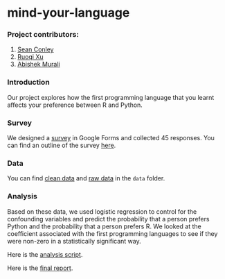 # mind-your-language

### Project contributors:

1. [Sean Conley](https://github.ubc.ca/conleyst)
2. [Ruoqi Xu](http://github.ubc.ca/rq1995)
3. [Abishek Murali](https://github.ubc.ca/amurali)


### Introduction

Our project explores how the first programming language that you learnt affects your preference between R and Python.

### Survey
We designed a [survey](https://docs.google.com/forms/d/1dfnSiBsicGfV4rYh5XcmsFbeY_k2n3nvtBobQYNH6X4/edit?usp=sharing) in Google Forms and collected 45 responses. You can find an outline of the survey [here](./doc/survey-outline.md).

### Data
You can find [clean data](./data/clean-survey_data.csv) and [raw data](./data/raw-survey_data.csv) in the `data` folder.

### Analysis
Based on these data, we used logistic regression to control for the confounding variables and predict the probability that a person prefers Python and the probability that a person prefers R. We looked at the coefficient associated with the first programming languages to see if they were non-zero in a statistically significant way.

Here is the [analysis script](./src/perform_analysis.Rmd).

Here is the [final report](./doc/final_report.pdf).
